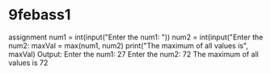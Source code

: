 # 9febass1
assignment
num1 = int(input("Enter the num1: "))
num2 = int(input("Enter the num2:
maxVal = max(num1, num2)
print("The maximum of all values is", maxVal)
Output:
Enter the num1: 27
Enter the num2: 72
The maximum of all values is 72
